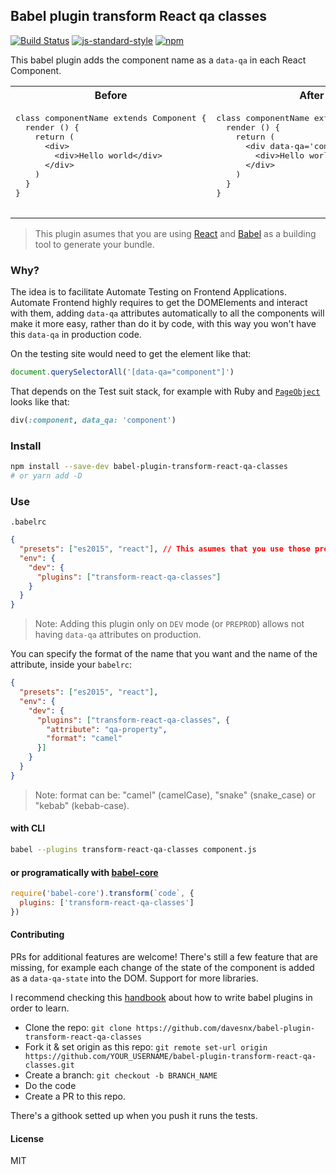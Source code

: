 ## Babel plugin transform React qa classes
[![Build Status](https://travis-ci.org/davesnx/babel-plugin-transform-react-qa-classes.svg?branch=master)](https://travis-ci.org/davesnx/babel-plugin-transform-react-qa-classes) [![js-standard-style](https://img.shields.io/badge/code%20style-standard-brightgreen.svg)](http://standardjs.com/) [![npm](https://img.shields.io/npm/dm/localeval.svg)](https://www.npmjs.com/package/babel-plugin-transform-react-qa-classes)

This babel plugin adds the component name as a `data-qa` in each React Component.

<table>
  <tr>
    <th>Before</th>
    <th>After</th> 
  </tr>
  <tr>
    <td>
      <pre>
class componentName extends Component {
  render () {
    return (
      &lt;div&gt;
        &lt;div&gt;Hello world&lt;/div&gt;
      &lt;/div&gt;
    )
  }
}
      </pre>
    </td>
    <td>
      <pre>
class componentName extends Component {
  render () {
    return (
      &lt;div data-qa='component-name'&gt;
        &lt;div&gt;Hello world&lt;/div&gt;
      &lt;/div&gt;
    )
  }
}
      </pre>
    </td>
  </tr>
</table>

> This plugin asumes that you are using [React](https://reactjs.org) and [Babel](https://babeljs.io) as a building tool to generate your bundle.

### Why?

The idea is to facilitate Automate Testing on Frontend Applications. Automate Frontend highly requires to get the DOMElements and interact with them, adding `data-qa` attributes automatically to all the components will make it more easy, rather than do it by code, with this way you won't have this `data-qa` in production code.

On the testing site would need to get the element like that:

```js
document.querySelectorAll('[data-qa="component"]')
```

That depends on the Test suit stack, for example with Ruby and [`PageObject`](https://github.com/cheezy/page-object) looks like that:

```ruby
div(:component, data_qa: 'component')
```

### Install
```bash
npm install --save-dev babel-plugin-transform-react-qa-classes
# or yarn add -D
```

### Use
`.babelrc`
```json
{
  "presets": ["es2015", "react"], // This asumes that you use those presets
  "env": {
    "dev": {
      "plugins": ["transform-react-qa-classes"]
    }
  }
}
```

> Note: Adding this plugin only on `DEV` mode (or `PREPROD`) allows not having `data-qa` attributes on production.

You can specify the format of the name that you want and the name of the attribute, inside your `babelrc`:

```json
{
  "presets": ["es2015", "react"],
  "env": {
    "dev": {
      "plugins": ["transform-react-qa-classes", {
        "attribute": "qa-property",
        "format": "camel"
      }]
    }
  }
}
```

> Note: format can be: "camel" (camelCase), "snake" (snake_case) or "kebab" (kebab-case).

#### with CLI

```bash
babel --plugins transform-react-qa-classes component.js
```

#### or programatically with [babel-core](https://www.npmjs.com/package/babel-core)

```js
require('babel-core').transform(`code`, {
  plugins: ['transform-react-qa-classes']
})
```

#### Contributing
PRs for additional features are welcome! There's still a few feature that are missing, for example each change of the state of the component is added as a `data-qa-state` into the DOM. Support for more libraries.

I recommend checking this [handbook](https://github.com/jamiebuilds/babel-handbook) about how to write babel plugins in order to learn. 

- Clone the repo: `git clone https://github.com/davesnx/babel-plugin-transform-react-qa-classes`
- Fork it & set origin as this repo: `git remote set-url origin https://github.com/YOUR_USERNAME/babel-plugin-transform-react-qa-classes.git`
- Create a branch: `git checkout -b BRANCH_NAME`
- Do the code
- Create a PR to this repo.

There's a githook setted up when you push it runs the tests. 

#### License
MIT
